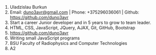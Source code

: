 ﻿1. Uladzislau Burkun
2. Email: duno3avr@gmail.com | Phone: +375296036061 | Github: https://github.com/duno3avr
3. Start a career Junior developer and in 5 years to grow to team leader.
4. HTML, CSS, JavaScript, JQuery, AJAX, Git, GitHub, Bootstrap
5. https://github.com/duno3avr
6. Writing small JavaScript programs
7. BSU Faculty of Radiophysics and Computer Technologies
8. A2